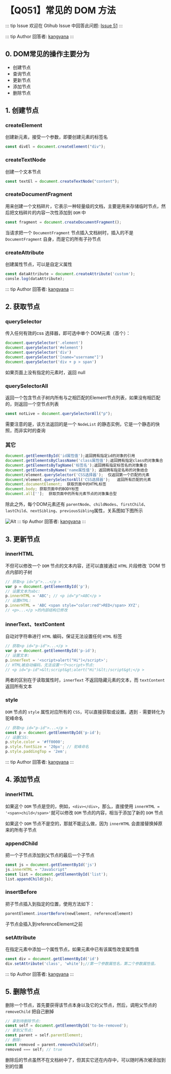 # 【Q051】常见的 DOM 方法


::: tip Issue
欢迎在 Gtihub Issue 中回答此问题: [Issue 51](https://github.com/kangyana/daily-question/issues/51)
:::

::: tip Author
回答者: [kangyana](https://github.com/kangyana)
:::
## 0. DOM常见的操作主要分为
- 创建节点
- 查询节点
- 更新节点
- 添加节点
- 删除节点

## 1. 创建节点
### createElement
创建新元素，接受一个参数，即要创建元素的标签名
```javascript
const divEl = document.createElement("div");
```

### createTextNode
创建一个文本节点
```javascript
const textEl = document.createTextNode("content");
```

### createDocumentFragment
用来创建一个文档碎片，它表示一种轻量级的文档，主要是用来存储临时节点，然后把文档碎片的内容一次性添加到 `DOM` 中
```javascript
const fragment = document.createDocumentFragment();
```
当请求把一个 `DocumentFragment` 节点插入文档树时，插入的不是 `DocumentFragment` 自身，而是它的所有子孙节点

### createAttribute
创建属性节点，可以是自定义属性
```javascript
const dataAttribute = document.createAttribute('custom');
consle.log(dataAttribute);
```
::: tip Author
回答者: [kangyana](https://github.com/kangyana)
:::


## 2. 获取节点
### querySelector
传入任何有效的css 选择器，即可选中单个 DOM元素（首个）：
```javascript
document.querySelector('.element')
document.querySelector('#element')
document.querySelector('div')
document.querySelector('[name="username"]')
document.querySelector('div + p > span')
```
如果页面上没有指定的元素时，返回 null

### querySelectorAll
返回一个包含节点子树内所有与之相匹配的Element节点列表，如果没有相匹配的，则返回一个空节点列表
```javascript
const notLive = document.querySelectorAll("p");
```
需要注意的是，该方法返回的是一个 `NodeList` 的静态实例，它是一个静态的快照，而非实时的查询

### 其它
```javascript
document.getElementById('id属性值');返回拥有指定id的对象的引用
document.getElementsByClassName('class属性值');返回拥有指定class的对象集合
document.getElementsByTagName('标签名');返回拥有指定标签名的对象集合
document.getElementsByName('name属性值'); 返回拥有指定名称的对象结合
document/element.querySelector('CSS选择器');  仅返回第一个匹配的元素
document/element.querySelectorAll('CSS选择器');   返回所有匹配的元素
document.documentElement;  获取页面中的HTML标签
document.body; 获取页面中的BODY标签
document.all[''];  获取页面中的所有元素节点的对象集合型
```

除此之外，每个DOM元素还有 `parentNode`、`childNodes`、`firstChild`、`lastChild`、`nextSibling`、`previousSibling`属性，关系图如下图所示

![Alt](https://static.vue-js.com/c100f450-7fdc-11eb-ab90-d9ae814b240d.png)
::: tip Author
回答者: [kangyana](https://github.com/kangyana)
:::
## 3. 更新节点
### innerHTML
不但可以修改一个 `DOM` 节点的文本内容，还可以直接通过 `HTML` 片段修改 `DOM 节点内部的子树
```javascript
// 获取<p id="p">...</p >
var p = document.getElementById('p');
// 设置文本为abc:
p.innerHTML = 'ABC'; // <p id="p">ABC</p >
// 设置HTML:
p.innerHTML = 'ABC <span style="color:red">RED</span> XYZ';
// <p>...</p >的内部结构已修改
```

### innerText、textContent
自动对字符串进行 `HTML` 编码，保证无法设置任何 `HTML` 标签
```javascript
// 获取<p id="p-id">...</p >
var p = document.getElementById('p-id');
// 设置文本:
p.innerText = '<script>alert("Hi")</script>';
// HTML被自动编码，无法设置一个<script>节点:
// <p id="p-id">&lt;script&gt;alert("Hi")&lt;/script&gt;</p >
```
两者的区别在于读取属性时，`innerText` 不返回隐藏元素的文本，而 `textContent` 返回所有文本

### style
`DOM` 节点的 `style` 属性对应所有的 `CSS`，可以直接获取或设置。遇到 `-` 需要转化为驼峰命名
```javascript
// 获取<p id="p-id">...</p >
const p = document.getElementById('p-id');
// 设置CSS:
p.style.color = '#ff0000';
p.style.fontSize = '20px'; // 驼峰命名
p.style.paddingTop = '2em';
```
::: tip Author
回答者: [kangyana](https://github.com/kangyana)
:::
## 4. 添加节点
### innerHTML
如果这个 `DOM` 节点是空的，例如，`<div></div>`，那么，直接使用 `innerHTML = '<span>child</span>'`就可以修改 `DOM` 节点的内容，相当于添加了新的 `DOM` 节点

如果这个 `DOM` 节点不是空的，那就不能这么做，因为 `innerHTML` 会直接替换掉原来的所有子节点

### appendChild
把一个子节点添加到父节点的最后一个子节点
```javascript
const js = document.getElementById('js')
js.innerHTML = "JavaScript"
const list = document.getElementById('list');
list.appendChild(js);
```

### insertBefore
把子节点插入到指定的位置，使用方法如下：
```javascript
parentElement.insertBefore(newElement, referenceElement)
```
子节点会插入到referenceElement之前

### setAttribute
在指定元素中添加一个属性节点，如果元素中已有该属性改变属性值
```javascript
const div = document.getElementById('id')
div.setAttribute('class', 'white');//第一个参数属性名，第二个参数属性值。
```
::: tip Author
回答者: [kangyana](https://github.com/kangyana)
:::
## 5. 删除节点
删除一个节点，首先要获得该节点本身以及它的父节点，然后，调用父节点的 `removeChild` 把自己删掉
```javascript
// 拿到待删除节点:
const self = document.getElementById('to-be-removed');
// 拿到父节点:
const parent = self.parentElement;
// 删除:
const removed = parent.removeChild(self);
removed === self; // true
```
删除后的节点虽然不在文档树中了，但其实它还在内存中，可以随时再次被添加到别的位置
